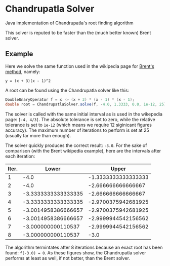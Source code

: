 # Chandrupatla Solver
Java implementation of Chandrupatla's root finding algorithm

This solver is reputed to be faster than the (much better known) Brent solver.

## Example
Here we solve the same function used in the wikipedia page for [Brent's method](https://en.wikipedia.org/wiki/Brent%27s_method#Example), namely:
```
y = (x + 3)(x - 1)^2
```
A root can be found using the Chandrupatla solver like this:
```java
DoubleUnaryOperator f = x -> (x + 3) * (x - 1) * (x - 1);
double root = ChandrupatlaSolver.solve(f, -4.0, 1.3333, 0.0, 1e-12, 25); // root = -3.0
```
The solver is called with the same initial interval as is used in the wikepedia page: `[-4, 4/3]`. The absolute tolerance is set
to zero, while the relative tolerance is set to `1e-12` (which means we require 12 siginicant figures accuracy). The maximum number
of iterations to perform is set at 25 (usually far more than enough).

The solver quickly produces the correct result: `-3.0`. For the sake of comparison (with the Brent wikipedia example), here are the
intervals after each iteration:

| Iter. | Lower             | Upper              | 
| ----- | ----------------- | ------------------ | 
| 1     |-4.0               |-1.3333333333333333 | 
| 2     |-4.0               |-2.666666666666667  |
| 3     |-3.3333333333333335|-2.666666666666667  |
| 4     |-3.3333333333333335|-2.9700375942681925 |
| 5     |-3.0014958386666657|-2.9700375942681925 |
| 6     |-3.0014958386666657|-2.9999944542156562 |
| 7     |-3.000000000110537 |-2.9999944542156562 |
| 8     |-3.000000000110537 |-3.0                |

The algorithm termintates after 8 iterations because an exact root has been found: `f(-3.0) = 0`. As these figures show, the 
Chandrupatla solver performs at least as well, if not better, than the Brent solver.
